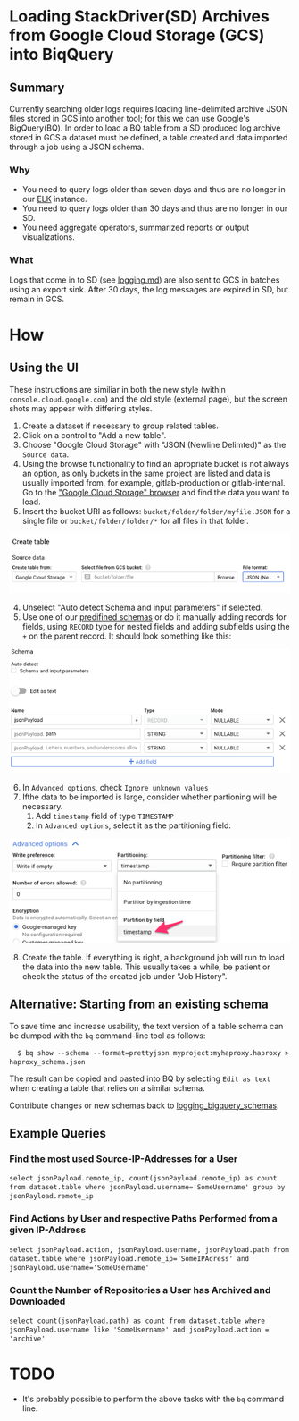 # Loading StackDriver(SD) Archives from Google Cloud Storage (GCS) into BiqQuery

## Summary

Currently searching older logs requires loading line-delimited archive JSON files stored in GCS into another tool; for this we can use Google's BigQuery(BQ).
In order to load a BQ table from a SD produced log archive stored in GCS a dataset must be defined, a table created and data imported through a job using a JSON schema.

### Why


 * You need to query logs older than seven days and thus are no longer in our [ELK](https://log.gitlab.net) instance.
 * You need to query logs older than 30 days and thus are no longer in our SD.
 * You need aggregate operators, summarized reports or output visualizations.

### What

Logs that come in to SD (see [logging.md](logging.md)) are also sent
to GCS in batches using an export sink. After 30 days, the
log messages are expired in SD, but remain in GCS.

# How

## Using the UI

These instructions are similiar in both the new style (within `console.cloud.google.com`)
and the old style (external page), but the screen shots may appear with
differing styles.

1. Create a dataset if necessary to group related tables.
2. Click on a control to "Add a new table".
3. Choose "Google Cloud Storage" with "JSON (Newline Delimted)" as the `Source data`.
4. Using the browse functionality to find an apropriate bucket is not always an option, as only buckets in the same project are listed  and data is usually imported from,
    for example, gitlab-production or gitlab-internal. Go to the ["Google Cloud Storage" browser](https://console.cloud.google.com/storage/browser/) and find the data you want to load.
5. Insert the bucket URI as follows: `bucket/folder/folder/myfile.JSON` for a single file or `bucket/folder/folder/*` for all files in that folder. 

![source data](../img/create_table_source.png)

4. Unselect "Auto detect Schema and input parameters" if selected.
5. Use one of our [predifined schemas](https://gitlab.com/gitlab-com/runbooks/blob/master/logging_bigquery_schemas/) or do it manually adding records for fields, using `RECORD` type for nested fields and adding
   subfields using the `+` on the parent record.  It should look something like this:

![record type](../img/bigquery_schema_record.png)

6. In `Advanced options`, check `Ignore unknown values`
7. Ifthe data to be imported is large, consider whether partioning will be necessary.
   1. Add `timestamp` field of type `TIMESTAMP`
   2. In `Advanced options`, select it as the partitioning field:

![partition by timestamp](../img/bigquery_table_partition.png)

8. Create the table.  If everything is right, a background job will run to
load the data into the new table. This usually takes a while, be patient or check the status of the created job under "Job History".

## Alternative: Starting from an existing schema

To save time and increase usability, the text version of a table schema can be
dumped with the `bq` command-line tool as follows:

```
  $ bq show --schema --format=prettyjson myproject:myhaproxy.haproxy > haproxy_schema.json 
```

The result can be copied and pasted into BQ by selecting `Edit as text` when creating a table that relies on a similar schema.

Contribute changes or new schemas back to [logging_bigquery_schemas](../logging_bigquery_schemas).

## Example Queries

### Find the most used Source-IP-Addresses for a User

```
select jsonPayload.remote_ip, count(jsonPayload.remote_ip) as count from dataset.table where jsonPayload.username='SomeUsername' group by jsonPayload.remote_ip
```



### Find Actions by User and respective Paths Performed from a given IP-Address

```
select jsonPayload.action, jsonPayload.username, jsonPayload.path from dataset.table where jsonPayload.remote_ip='SomeIPAdress' and jsonPayload.username='SomeUsername'
```


### Count the Number of Repositories a User has Archived and Downloaded

```
select count(jsonPayload.path) as count from dataset.table where jsonPayload.username like 'SomeUsername' and jsonPayload.action = 'archive'
```

# TODO

 * It's probably possible to perform the above tasks with the `bq` command line.